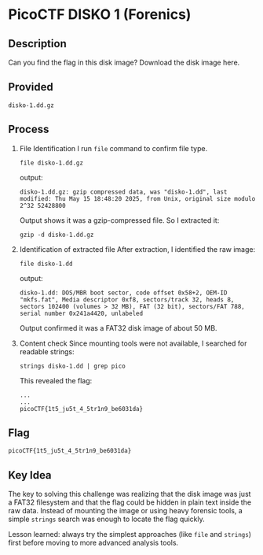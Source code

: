 # PicoCTF DISKO 1 (Forenics)

## Description
Can you find the flag in this disk image?
Download the disk image here.

## Provided 
`disko-1.dd.gz`

## Process
1. File Identification
   I run `file` command to confirm file type.
   
   ```
   file disko-1.dd.gz
   ```
   output:

   ```
   disko-1.dd.gz: gzip compressed data, was "disko-1.dd", last modified: Thu May 15 18:48:20 2025, from Unix, original size modulo 2^32 52428800
   ```
   Output shows it was a gzip-compressed file.
   So I extracted it:
   ```
   gzip -d disko-1.dd.gz
   ```
   
2. Identification of extracted file
   After extraction, I identified the raw image:
   
   ```
   file disko-1.dd
   ```
   output:

   ```
   disko-1.dd: DOS/MBR boot sector, code offset 0x58+2, OEM-ID "mkfs.fat", Media descriptor 0xf8, sectors/track 32, heads 8, sectors 102400 (volumes > 32 MB), FAT (32 bit), sectors/FAT 788, serial number 0x241a4420, unlabeled
   ```
   Output confirmed it was a FAT32 disk image of about 50 MB.

3. Content check
   Since mounting tools were not available, I searched for readable strings:

   ```
   strings disko-1.dd | grep pico
   ```
   This revealed the flag:

   ```
   ...
   ...
   picoCTF{1t5_ju5t_4_5tr1n9_be6031da}
   ```
## Flag

```
picoCTF{1t5_ju5t_4_5tr1n9_be6031da}
```

## Key Idea

The key to solving this challenge was realizing that the disk image was just
a FAT32 filesystem and that the flag could be hidden in plain text inside the
raw data. Instead of mounting the image or using heavy forensic tools, a
simple `strings` search was enough to locate the flag quickly.

Lesson learned: always try the simplest approaches (like `file` and `strings`)
first before moving to more advanced analysis tools.


   
